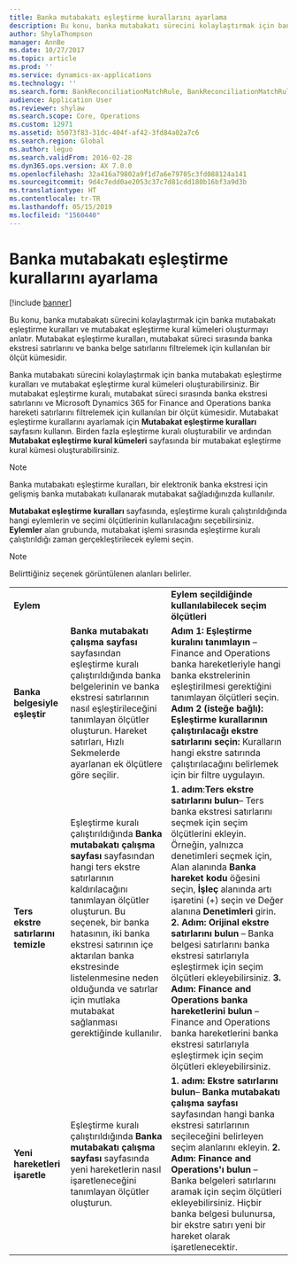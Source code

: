 ```yaml
---
title: Banka mutabakatı eşleştirme kurallarını ayarlama
description: Bu konu, banka mutabakatı sürecini kolaylaştırmak için banka mutabakatı eşleştirme kuralları ve mutabakat eşleştirme kural kümeleri oluşturmayı anlatır. Mutabakat eşleştirme kuralları, mutabakat süreci sırasında banka ekstresi satırlarını ve banka belge satırlarını filtrelemek için kullanılan bir ölçüt kümesidir.
author: ShylaThompson
manager: AnnBe
ms.date: 10/27/2017
ms.topic: article
ms.prod: ''
ms.service: dynamics-ax-applications
ms.technology: ''
ms.search.form: BankReconciliationMatchRule, BankReconciliationMatchRuleSet
audience: Application User
ms.reviewer: shylaw
ms.search.scope: Core, Operations
ms.custom: 12971
ms.assetid: b5073f83-31dc-404f-af42-3fd84a02a7c6
ms.search.region: Global
ms.author: leguo
ms.search.validFrom: 2016-02-28
ms.dyn365.ops.version: AX 7.0.0
ms.openlocfilehash: 32a416a79802a9f1d7a6e79705c3fd088124a141
ms.sourcegitcommit: 9d4c7edd0ae2053c37c7d81cdd180b16bf3a9d3b
ms.translationtype: HT
ms.contentlocale: tr-TR
ms.lasthandoff: 05/15/2019
ms.locfileid: "1560440"
---
```

# <a name="set-up-bank-reconciliation-matching-rules"></a>Banka mutabakatı eşleştirme kurallarını ayarlama

[!include [banner](../includes/banner.md)]

Bu konu, banka mutabakatı sürecini kolaylaştırmak için banka mutabakatı eşleştirme kuralları ve mutabakat eşleştirme kural kümeleri oluşturmayı anlatır. Mutabakat eşleştirme kuralları, mutabakat süreci sırasında banka ekstresi satırlarını ve banka belge satırlarını filtrelemek için kullanılan bir ölçüt kümesidir.

Banka mutabakatı sürecini kolaylaştırmak için banka mutabakatı eşleştirme kuralları ve mutabakat eşleştirme kural kümeleri oluşturabilirsiniz. Bir mutabakat eşleştirme kuralı, mutabakat süreci sırasında banka ekstresi satırlarını ve Microsoft Dynamics 365 for Finance and Operations banka hareketi satırlarını filtrelemek için kullanılan bir ölçüt kümesidir. Mutabakat eşleştirme kurallarını ayarlamak için **Mutabakat eşleştirme kuralları** sayfasını kullanın. Birden fazla eşleştirme kuralı oluşturabilir ve ardından **Mutabakat eşleştirme kural kümeleri** sayfasında bir mutabakat eşleştirme kural kümesi oluşturabilirsiniz. 

> [!NOTE] 
> Banka mutabakatı eşleştirme kuralları, bir elektronik banka ekstresi için gelişmiş banka mutabakatı kullanarak mutabakat sağladığınızda kullanılır. 

**Mutabakat eşleştirme kuralları** sayfasında, eşleştirme kuralı çalıştırıldığında hangi eylemlerin ve seçimi ölçütlerinin kullanılacağını seçebilirsiniz. **Eylemler** alan grubunda, mutabakat işlemi sırasında eşleştirme kuralı çalıştırıldığı zaman gerçekleştirilecek eylemi seçin.  

> [!NOTE] 
> Belirttiğiniz seçenek görüntülenen alanları belirler.

|                                    |                                                                                                                                                                                                                                                                                                               |                                                                                                                                                                                                                                                                                                                                                                                                                                                                                                                                                                                                                                  |
|------------------------------------|---------------------------------------------------------------------------------------------------------------------------------------------------------------------------------------------------------------------------------------------------------------------------------------------------------------|----------------------------------------------------------------------------------------------------------------------------------------------------------------------------------------------------------------------------------------------------------------------------------------------------------------------------------------------------------------------------------------------------------------------------------------------------------------------------------------------------------------------------------------------------------------------------------------------------------------------------------|
| **Eylem**                         |                                                                                                                                                                                                                                                                                                               | **Eylem seçildiğinde kullanılabilecek seçim ölçütleri**                                                                                                                                                                                                                                                                                                                                                                                                                                                                                                                                                                         |
| **Banka belgesiyle eşleştir**       | **Banka mutabakatı çalışma sayfası** sayfasından eşleştirme kuralı çalıştırıldığında banka belgelerinin ve banka ekstresi satırlarının nasıl eşleştirileceğini tanımlayan ölçütler oluşturun. Hareket satırları, Hızlı Sekmelerde ayarlanan ek ölçütlere göre seçilir.                                | **Adım 1: Eşleştirme kuralını tanımlayın** – Finance and Operations banka hareketleriyle hangi banka ekstrelerinin eşleştirilmesi gerektiğini tanımlayan ölçütleri seçin. **Adım 2 (isteğe bağlı): Eşleştirme kurallarının çalıştırılacağı ekstre satırlarını seçin:** Kuralların hangi ekstre satırında çalıştırılacağını belirlemek için bir filtre uygulayın.                                                                                                                                                                                                                                                                                                               |
| **Ters ekstre satırlarını temizle** | Eşleştirme kuralı çalıştırıldığında **Banka mutabakatı çalışma sayfası** sayfasından hangi ters ekstre satırlarının kaldırılacağını tanımlayan ölçütler oluşturun. Bu seçenek, bir banka hatasının, iki banka ekstresi satırının içe aktarılan banka ekstresinde listelenmesine neden olduğunda ve satırlar için mutlaka mutabakat sağlanması gerektiğinde kullanılır. | **1. adım**:**Ters ekstre satırlarını bulun**– Ters banka ekstresi satırlarını seçmek için seçim ölçütlerini ekleyin. Örneğin, yalnızca denetimleri seçmek için, Alan alanında **Banka hareket kodu** öğesini seçin, **İşleç** alanında artı işaretini (+) seçin ve Değer alanına **Denetimleri** girin. **2. Adım: Orijinal ekstre satırlarını bulun** – Banka belgesi satırlarını banka ekstresi satırlarıyla eşleştirmek için seçim ölçütleri ekleyebilirsiniz. **3. Adım: Finance and Operations banka hareketlerini bulun** – Finance and Operations banka hareketlerini banka ekstresi satırlarıyla eşleştirmek için seçim ölçütleri ekleyebilirsiniz. |
| **Yeni hareketleri işaretle**          | Eşleştirme kuralı çalıştırıldığında **Banka mutabakatı çalışma sayfası** sayfasında yeni hareketlerin nasıl işaretleneceğini tanımlayan ölçütler oluşturun.                                                                                                                                                                 | **1. adım: Ekstre satırlarını bulun**– **Banka mutabakatı çalışma sayfası** sayfasından hangi banka ekstresi satırlarının seçileceğini belirleyen seçim alanlarını ekleyin. **2. Adım: Finance and Operations'ı bulun** – Banka belgeleri satırlarını aramak için seçim ölçütleri ekleyebilirsiniz. Hiçbir banka belgesi bulunursa, bir ekstre satırı yeni bir hareket olarak işaretlenecektir.                                                                                                                                                                                                                                             |








